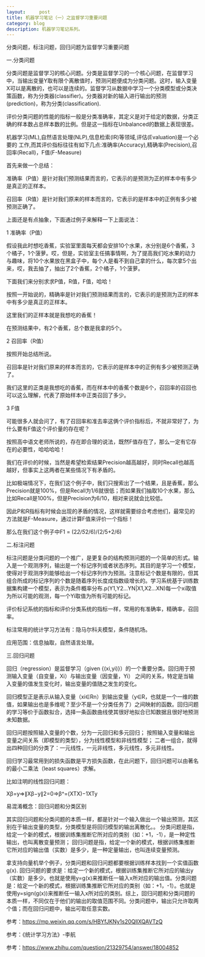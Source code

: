 ```yaml
---
layout:     post
title: 机器学习笔记（一）之监督学习重要问题
category: blog
description: 机器学习笔记系列。
---
```





分类问题，标注问题，回归问题为监督学习重要问题



一.分类问题



 分类问题是监督学习的核心问题。分类是监督学习的一个核心问题，在监督学习中，当输出变量Y取有限个离散值时，预测问题便成为分类问题。这时，输入变量X可以是离散的，也可以是连续的。监督学习从数据中学习一个分类模型或分类决策函数，称为分类器(classifier)。分类器对新的输入进行输出的预测(prediction)，称为分类(classification).

评价分类问题的性能的指标一般是分类准确率，其定义是对于给定的数据，分类正确的样本数占总样本数的比例。但是这一指标在Unbalanced的数据上表现很差。

机器学习(ML),自然语言处理(NLP),信息检索(IR)等领域,评估(Evaluation)是一个必要的 工作,而其评价指标往往有如下几点:准确率(Accuracy),精确率(Precision),召回率(Recall)，F值(F-Measure)


首先来做一个总结：



准确率（P值）是针对我们预测结果而言的，它表示的是预测为正的样本中有多少是真正的正样本。



召回率（R值）是针对我们原来的样本而言的，它表示的是样本中的正例有多少被预测正确了。







上面还是有点抽象，下面通过例子来解释一下上面说法：



1  准确率（P值）

假设我此时想吃香蕉，实验室里面每天都会安排10个水果，水分别是6个香蕉，3个橘子，1个菠萝。哎，但是，实验室主任搞事情啊，为了提高我们吃水果的动力与趣味，将10个水果放在黑盒子中，每个人是看不到自己拿的什么，每次拿5个出来，哎，我去抽了，抽出了2个香蕉，2个橘子，1个菠萝。



下面我们来分别求求P值，R值，F值，哈哈！



按照一开始说的，精确率是针对我们预测结果而言的，它表示的是预测为正的样本中有多少是真正的正样本。



这里我们的正样本就是我想吃的香蕉！



在预测结果中，有2个香蕉，总个数是我拿的5个。





2  召回率（R值）

按照开始总结所说。



召回率是针对我们原来的样本而言的，它表示的是样本中的正例有多少被预测正确了。



我们这里的正类是我想吃的香蕉，而在样本中的香蕉个数是6个，召回率的召回也可以这么理解，代表了原始样本中正类召回了多少。







3    F值

可能很多人就会问了，有了召回率和准去率这俩个评价指标后，不就非常好了，为什么要有F值这个评价量的存在呢？



按照高中语文老师所说的，存在即合理的说法，既然F值存在了，那么一定有它存在的必要性，哈哈哈哈！



我们在评价的时候，当然是希望检索结果Precision越高越好，同时Recall也越高越好，但事实上这两者在某些情况下有矛盾的。



比如极端情况下，在我们这个例子中，我们只搜索出了一个结果，且是香蕉，那么Precision就是100%，但是Recall为1/6就很低；而如果我们抽取10个水果，那么比如Recall是100%，但是Precision为6/10，相对来说就会比较低。



因此P和R指标有时候会出现的矛盾的情况，这样就需要综合考虑他们，最常见的方法就是F-Measure，通过计算F值来评价一个指标！





那么在我们这个例子中F1 = (2*2/5*2/6)/(2/5+2/6)



二.标注问题




标注问题是分类问题的一个推广，是更复杂的结构预测问题的一个简单的形式。输入是一个观测序列，输出是一个标记序列或者状态序列。其目的是学习一个模型，使得对于观测序列能够给出一个标记序列作为预测。注意标记个数是有限的，但其组合所成的标记序列的个数是随着序列长度成指数级增长的。学习系统基于训练数据集构建一个模型，表示为条件概率分布.p(Y1,Y2...YN|X1,X2...XN)每一个xi取值为所以可能的观测，每一个Yi取值为所有可能的标记。



评价标记系统的指标和评价分类系统的指标一样，常用的有准确率，精确率，召回率。



标注常用的统计学习方法有：隐马尔科夫模型，条件随机场。



应用范围：信息抽取，自然语言处理。



三.回归问题



回归（regression）是监督学习（given {(xi,yi)}）的一个重要分类。回归用于预测输入变量（自变量，Xi）与输出变量（因变量，Yi） 之间的关系，特定是当输入变量的值发生变化时，输出变量的值随之发生的变化。

回归模型正是表示从输入变量（xi∈Rn）到输出变量（y∈R，也就是一个一维的数值，如果输出也是多维呢？至少不是一个分类任务了）之间映射的函数。回归问题的学习等价于函数拟合，选择一条函数曲线使其很好地拟合已知数据且很好地预测未知数据。

回归问题按照输入变量的个数，分为一元回归和多元回归；
按照输入变量和输出变量之间关系（即模型的类型），分为线性模型和非线性模型；
二者一组合，就得出四种回归的分类了：一元线性，一元非线性，多元线性，多元非线性。

回归学习最常用到的损失函数是平方损失函数，在此问题下，回归问题可以由著名的最小二乘法（least squares）求解。

比如注明的线性回归问题：


Xβ=y⇒∥Xβ−y∥2=0⇒β^=(XTX)−1XTy



易混淆概念：回归问题和分类区别



其实回归问题和分类问题的本质一样，都是针对一个输入做出一个输出预测，其区别在于输出变量的类型，分类模型是将回归模型的输出离散化。。
分类问题是指，给定一个新的模式，根据训练集推断它所对应的类别（如：+1，-1），是一种定性输出，也叫离散变量预测；
回归问题是指，给定一个新的模式，根据训练集推断它所对应的输出值（实数）是多少，是一种定量输出，也叫连续变量预测。

拿支持向量机举个例子，分类问题和回归问题都要根据训练样本找到一个实值函数g(x). 回归问题的要求是：给定一个新的模式，根据训练集推断它所对应的输出y（实数）是多少。也就是使用y=g(x)来推断任一输入x所对应的输出值。分类问题是：给定一个新的模式，根据训练集推断它所对应的类别（如：+1，-1）。也就是使用y=sign(g(x))来推断任一输入x所对应的类别。综上，回归问题和分类问题的本质一样，不同仅在于他们的输出的取值范围不同。分类问题中，输出只允许取两个值；而在回归问题中，输出可取任意实数。





参考：https://mp.weixin.qq.com/s/HBYfJKNy1s20QllXQAVTzQ

参考：《统计学习方法》-李航

参考：https://www.zhihu.com/question/21329754/answer/18004852


